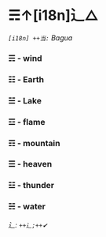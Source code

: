 # ☴↑[i18n]⻌△

*`[i18n] ++当:` Bagua*
 
### ☴ - wind
### ☷ - Earth
### ☱ - Lake
### ☲ - flame
### ☶ - mountain
### ☰ - heaven
### ☳ - thunder
### ☵ - water
 
*⻌: `++⻌;++✔`*